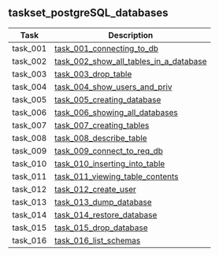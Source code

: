 ## taskset_postgreSQL_databases

| Task | Description |
| --- | --- |
| task_001 |   [task_001_connecting_to_db](home/databases/postgreSQL/taskset_postgreSQL_databases/task_001_connecting_to_db) |
| task_002 |   [task_002_show_all_tables_in_a_database](home/databases/postgreSQL/taskset_postgreSQL_databases/task_002_show_all_tables_in_a_database) |
| task_003 |   [task_003_drop_table](home/databases/postgreSQL/taskset_postgreSQL_databases/task_003_drop_table) |
| task_004 |   [task_004_show_users_and_priv](home/databases/postgreSQL/taskset_postgreSQL_databases/task_004_show_users_and_priv) |
| task_005 |   [task_005_creating_database](home/databases/postgreSQL/taskset_postgreSQL_databases/task_005_creating_database) |
| task_006 |   [task_006_showing_all_databases](home/databases/postgreSQL/taskset_postgreSQL_databases/task_006_showing_all_databases) |
| task_007 |   [task_007_creating_tables](home/databases/postgreSQL/taskset_postgreSQL_databases/task_007_creating_tables) |
| task_008 |   [task_008_describe_table](home/databases/postgreSQL/taskset_postgreSQL_databases/task_008_describe_table) |
| task_009 |   [task_009_connect_to_req_db](home/databases/postgreSQL/taskset_postgreSQL_databases/task_009_connect_to_req_db) |
| task_010 |   [task_010_inserting_into_table](home/databases/postgreSQL/taskset_postgreSQL_databases/task_010_inserting_into_table) |
| task_011 |   [task_011_viewing_table_contents](home/databases/postgreSQL/taskset_postgreSQL_databases/task_011_viewing_table_contents) |
| task_012 |   [task_012_create_user](home/databases/postgreSQL/taskset_postgreSQL_databases/task_012_create_user) |
| task_013 |   [task_013_dump_database](home/databases/postgreSQL/taskset_postgreSQL_databases/task_013_dump_database) |
| task_014 |   [task_014_restore_database](home/databases/postgreSQL/taskset_postgreSQL_databases/task_014_restore_database) |
| task_015 |   [task_015_drop_database](home/databases/postgreSQL/taskset_postgreSQL_databases/task_015_drop_database) |
| task_016 |   [task_016_list_schemas](home/databases/postgreSQL/taskset_postgreSQL_databases/task_016_list_schemas) |


